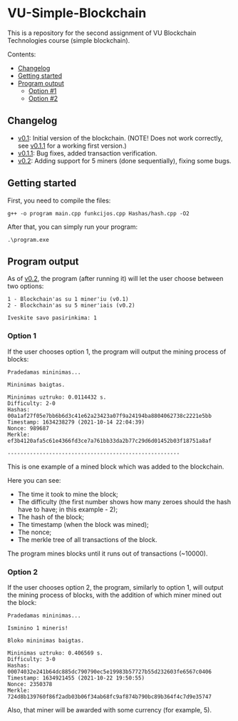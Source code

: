 # VU-Simple-Blockchain
This is a repository for the second assignment of VU Blockchain Technologies course (simple blockchain).

Contents:
* [Changelog](#changelog)
* [Getting started](#getting-started)
* [Program output](#program-output)
  * [Option #1](#option-1)
  * [Option #2](#option-2)

## Changelog

* [v0.1](https://github.com/MantasM2001/VU-Simple-Blockchain/releases/tag/v0.1): Initial version of the blockchain. (NOTE! Does not work correctly, see [v0.1.1](https://github.com/MantasM2001/VU-Simple-Blockchain/releases/tag/v0.1.1) for a working first version.)
* [v0.1.1](https://github.com/MantasM2001/VU-Simple-Blockchain/releases/tag/v0.1.1): Bug fixes, added transaction verification.
* [v0.2](https://github.com/MantasM2001/VU-Simple-Blockchain/releases/tag/v0.2): Adding support for 5 miners (done sequentially), fixing some bugs.

## Getting started

First, you need to compile the files:
```shell
g++ -o program main.cpp funkcijos.cpp Hashas/hash.cpp -O2
```
After that, you can simply run your program:
```shell
.\program.exe 
```

## Program output

As of [v0.2](https://github.com/MantasM2001/VU-Simple-Blockchain/releases/tag/v0.2), the program (after running it) will let the user choose between two options:
```shell
1 - Blockchain'as su 1 miner'iu (v0.1)
2 - Blockchain'as su 5 miner'iais (v0.2)

Iveskite savo pasirinkima: 1
```
### Option 1

If the user chooses option 1, the program will output the mining process of blocks:
```shell
Pradedamas mininimas...

Mininimas baigtas.

Mininimas uztruko: 0.0114432 s.
Difficulty: 2-0
Hashas: 00a1af27f05e7bb6b6d3c41e62a23423a07f9a24194ba8804062738c2221e5bb
Timestamp: 1634238279 (2021-10-14 22:04:39)
Nonce: 989687
Merkle: ef3b4120afa5c61e4366fd3ce7a761bb33da2b77c29d6d01452b03f18751a8af

------------------------------------------------------
```
This is one example of a mined block which was added to the blockchain.

Here you can see:
* The time it took to mine the block;
* The difficulty (the first number shows how many zeroes should the hash have to have; in this example - 2);
* The hash of the block;
* The timestamp (when the block was mined);
* The nonce;
* The merkle tree of all transactions of the block.

The program mines blocks until it runs out of transactions (~10000).

### Option 2

If the user chooses option 2, the program, similarly to option 1, will output the mining process of blocks, with the addition of which miner mined out the block:
```shell
Pradedamas mininimas...

Isminino 1 mineris!

Bloko mininimas baigtas.

Mininimas uztruko: 0.406569 s.
Difficulty: 3-0
Hashas: 00074032e241b64dc885dc790790ec5e19983b57727b55d232603fe6567c0406
Timestamp: 1634921455 (2021-10-22 19:50:55)
Nonce: 2350378
Merkle: 724d8b139760f86f2adb03b06f34ab68fc9af874b790bc89b364f4c7d9e35747
```
Also, that miner will be awarded with some currency (for example, 5).
